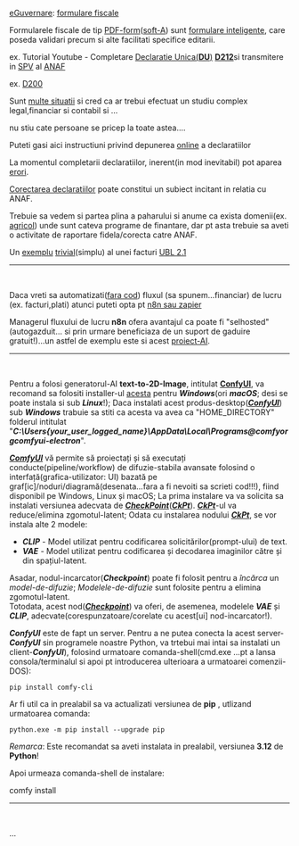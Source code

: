 [eGuvernare](https://www.e-guvernare.ro/): [formulare fiscale](https://www.anaf.ro/anaf/internet/ANAF/asistenta_contribuabili/declararea_obligatiilor_fiscale/toate_formularele)

Formularele fiscale de tip [PDF-form](https://stackoverflow.com/questions/9139787/how-to-fill-pdf-form-in-php)([soft-A](https://www.sitepoint.com/filling-pdf-forms-pdftk-php/)) sunt [formulare inteligente](https://learn.microsoft.com/en-us/training/browse/?products=windows&subjects=artificial-intelligence), care poseda  validari precum si alte facilitati specifice editarii.

ex. Tutorial Youtube - Completare [Declaratie Unica](https://www.solo.ro/blog/despre-declaratia-unica)[(**DU**)](https://www.youtube.com/watch?v=taL9NjONa2A&ab_channel=VlogdeIT) [**D212**](https://static.anaf.ro/static/10/Anaf/Declaratii_R/declaratie_unica.html)si transmitere in [SPV](https://www.anaf.ro/anaf/internet/ANAF/servicii_online/inregistrare_utilizatori) al [ANAF](https://static.anaf.ro/static/10/Anaf/AsistentaContribuabili_r/Ghid_profesii_liberale_05022021.pdf)

ex. [D200](https://static.anaf.ro/static/10/Anaf/Declaratii_R/AplicatiiDec/Instructiuni_completare_D200.pdf)

Sunt [multe situatii](https://www.reddit.com/r/RoFiscalitate2/comments/1byx0iq/declaratie_unica_venituri_din_freelancing_2024_si/?rdt=46309&onetap_auto=true&one_tap=true) si cred ca ar trebui efectuat un studiu complex legal,financiar si contabil si ...

nu stiu cate persoane se pricep la toate astea....

Puteti gasi aici instructiuni privind depunerea [online](https://static.anaf.ro/static/10/Anaf/Declaratii_R/instructiuni/instructiuni2.6.htm) a declaratiilor

La momentul completarii declaratiilor, inerent(in mod inevitabil) pot aparea [erori](https://static.anaf.ro/static/10/Anaf/declunica/Erori_frecventev5.pdf).

[Corectarea declaratiilor](https://mfinante.gov.ro/documents/35673/254042/Ciofliceanu05.pdf) poate constitui un subiect incitant in relatia cu ANAF.

Trebuie sa vedem si partea plina a paharului si anume ca exista domenii(ex. [agricol](https://www.portalcodulfiscal.ro/completare-declaratie-venituri-din-activitati-agricole-61742.htm)) unde sunt cateva programe de finantare, dar pt asta trebuie sa aveti o activitate de raportare fidela/corecta catre ANAF.


Un [exemplu](https://docs.oasis-open.org/ubl/os-UBL-2.2/xml/UBL-Invoice-2.1-Example.xml) [trivial](https://github.com/Tradeshift/tradeshift-ubl-xsd/blob/master/src/test/resources/org/oasis-open/ubl/examples/UBL-Invoice-2.1-Example-Trivial.xml)(simplu) al unei facturi [UBL 2.1](https://facturis-online.ro/tag/xml-e-factura)

<hr/>
<br/>

Daca vreti sa automatizati([fara cod](https://docs.n8n.io/try-it-out/quickstart/)) fluxul (sa spunem...financiar) de lucru (ex. facturi,plati) atunci puteti opta pt [n8n sau zapier](https://www.hostinger.com/tutorials/what-is-n8n?utm_campaign=Generic-Tutorials-DSA|NT:Se|LO:Other-EU&utm_medium=ppc&gad_source=1&gbraid=0AAAAADMy-hbGbrh6IXeJJ2MZFS9V2fc5Z&gclid=Cj0KCQjw_JzABhC2ARIsAPe3ynom_zR-klNufn1sk5n3PNk8dByNkBcgW2wZFKF0KMzNxnsEnKZVJlkaAh9CEALw_wcB)

Managerul fluxului de lucru **n8n** ofera avantajul ca poate fi "selhosted"(autogazduit... si prin urmare beneficiaza de un suport de gaduire gratuit!)...un astfel de exemplu este si acest [proiect-AI](https://github.com/n8n-io/self-hosted-ai-starter-kit).

<hr/>
<br/>


Pentru a folosi generatorul-AI **text-to-2D-Image**, intitulat [**ConfyUI**](https://www.youtube.com/watch?v=t5F9ehZ7MhQ&ab_channel=FahdMirza), va recomand sa folositi installer-ul [acesta](https://www.comfy.org/download) pentru ***Windows***(ori ***macOS***; desi se poate instala si sub ***Linux***!); Daca instalati acest produs-desktop([***ConfyUI***](https://github.com/comfyanonymous/ComfyUI)) sub ***Windows*** trabuie sa stiti ca acesta va avea ca "HOME_DIRECTORY" folderul intitulat "***C:\Users\{your_user_logged_name}\AppData\Local\Programs\@comfyorgcomfyui-electron***".

[***ComfyUI***](https://docs.comfy.org/get_started/first_generation) vă permite să proiectați și să executați conducte(pipeline/workflow) de difuzie-stabila avansate folosind o interfață(grafica-utilizator: UI) bazată pe graf[ic]/noduri/diagramă(desenata...fara a fi nevoiti sa scrieti cod!!!), fiind disponibil pe Windows, Linux și macOS; La prima instalare va va solicita sa instalati versiunea adecvata de [***CheckPoint***](https://blenderneko.github.io/ComfyUI-docs/Core%20Nodes/Loaders/LoadCheckpoint/)([***CkPt***](https://www.youtube.com/watch?v=JPiNFtoBi_Q&ab_channel=ATELIERDESIGNA)).  [***CkPt***](https://www.youtube.com/watch?v=z5Y9L31ug4E&ab_channel=SanningArkitekter)-ul va reduce/elimina zgomotul-latent; Odata cu instalarea nodului [***CkPt***](https://pypi.org/project/comfy-cli/), se vor instala alte 2 modele: 
 - ***CLIP*** - Model utilizat pentru codificarea solicitărilor(prompt-ului) de text.
 - ***VAE***  - Model utilizat pentru codificarea și decodarea imaginilor către și din spațiul-latent.

Asadar, nodul-incarcator(***Checkpoint***) poate fi folosit pentru a *încărca* un *model-de-difuzie*; *Modelele-de-difuzie* sunt folosite pentru a elimina zgomotul-latent. 
<br/>Totodata, acest nod([***Checkpoint***](https://www.youtube.com/watch?v=ndMfwL13HR0&ab_channel=TheAITyrant)) va oferi, de asemenea, modelele ***VAE*** și ***CLIP***, adecvate(corespunzatoare/corelate cu acest[ui] nod-incarcator!).

***ConfyUI*** este de fapt un server. Pentru a ne putea conecta la acest server-***ConfyUI*** sin programele noastre Python, va trtebui mai intai sa instalati un client-***ConfyUI***), folosind urmatoare comanda-shell(cmd.exe ...pt a lansa consola/terminalul si apoi pt introducerea ulterioara a urmatoarei comenzii-DOS):

    pip install comfy-cli

Ar fi util ca in prealabil sa va actualizati versiunea de **pip** , utlizand urmatoarea comanda:

    python.exe -m pip install --upgrade pip

*Remarca*: Este recomandat sa aveti instalata in prealabil, versiunea **3.12** de **Python**!

Apoi urmeaza comanda-shell de instalare:

   comfy install


<hr/>
<br/>

...
